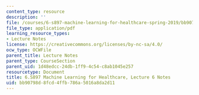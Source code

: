 ```yaml
---
content_type: resource
description: ''
file: /courses/6-s897-machine-learning-for-healthcare-spring-2019/bb90798d8fcd4ffb786a5016a8da2d11_MIT6_S897S19_lec6note.pdf
file_type: application/pdf
learning_resource_types:
- Lecture Notes
license: https://creativecommons.org/licenses/by-nc-sa/4.0/
ocw_type: OCWFile
parent_title: Lecture Notes
parent_type: CourseSection
parent_uid: 1d48edcc-24db-1ff9-4c54-c8ab1045e257
resourcetype: Document
title: 6.S897 Machine Learning for Healthcare, Lecture 6 Notes
uid: bb90798d-8fcd-4ffb-786a-5016a8da2d11
---
```

